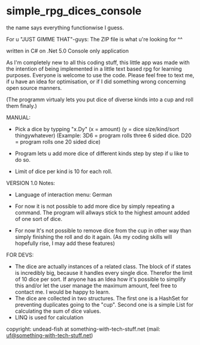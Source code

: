 # simple_rpg_dices_console
the name says everything functionwise I guess.

For u "JUST GIMME THAT"-guys: The ZIP file is what u're looking for ^^


written in C# on .Net 5.0
Console only application

As I'm completely new to all this coding stuff, this little app was made with the intention of being implemented in a little text based rpg for learning purposes.
Everyone is welcome to use the code. Please feel free to text me, if u have an idea for optimisation, or if I did something wrong concerning open source manners.

(The programm virtualy lets you put dice of diverse kinds into a cup and roll them finaly.) 

MANUAL:

- Pick a dice by typping "x.Dy"
(x = amount)
(y = dice size/kind/sort thingywhatever)
(Example: 3D6 = program rolls three 6 sided dice. D20 = program rolls one 20 sided dice)

- Program lets u add more dice of different kinds step by step if u like to do so.
- Limit of dice per kind is 10 for each roll.


VERSION 1.0 Notes:

- Language of interaction menu: German 

- For now it is not possible to add more dice by simply repeating a command. 
  The program will allways stick to the highest amount added of one sort of dice.
- For now It's not possible to remove dice from the cup in other way than simply finishing the roll and do it again.
  (As my coding skills will hopefully rise, I may add these features)

FOR DEVS:
- The dice are actually instances of a related class. The block of if states is incredibly big, because it handles every single dice. 
  Therefor the limit of 10 dice per sort. If anyone has an Idea how it's possible to simplify this and/or let the user manage the maximum amount, 
  feel free to contact me. I would be happy to learn. 
- The dice are collected in two structures. The first one is a HashSet<Action> for preventing duplicates going to the "cup". 
  Second one is a simple List<int> for calculating the sum of dice values.
- LINQ is used for calculation

copyright: undead-fish at something-with-tech-stuff.net (mail: uf@something-with-tech-stuff.net)
